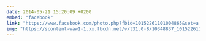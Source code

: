 ```yaml
---
date: 2014-05-21 15:20:09 +0200
embed: "facebook"
link: "https://www.facebook.com/photo.php?fbid=10152261101004865&set=a.10150382045299865.355740.580174864&type=3&theater"
img: "https://scontent-waw1-1.xx.fbcdn.net/v/t31.0-8/10348837_10152261101004865_4340873314065219852_o.jpg?oh=53f08c69caa07175bb6f143eb96946f2&oe=5996E010"
---
```

